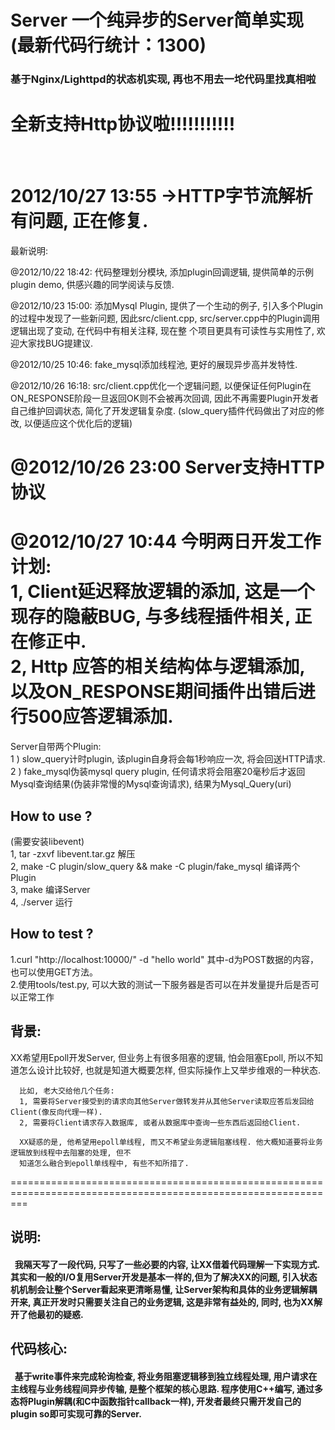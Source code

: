 <h1>Server 一个纯异步的Server简单实现 (最新代码行统计：1300)</h1>
<h3>基于Nginx/Lighttpd的状态机实现, 再也不用去一坨代码里找真相啦</h3>
<h1>全新支持Http协议啦!!!!!!!!!!!</h3>
<br/>  

<h1>2012/10/27 13:55 ->HTTP字节流解析有问题, 正在修复.</h1>

<p>最新说明:</p>
<p>@2012/10/22 18:42: 代码整理划分模块, 添加plugin回调逻辑, 提供简单的示例plugin demo, 供感兴趣的同学阅读与反馈. </p>
<p>@2012/10/23 15:00: 添加Mysql Plugin, 提供了一个生动的例子, 引入多个Plugin的过程中发现了一些新问题, 因此src/client.cpp, src/server.cpp中的Plugin调用逻辑出现了变动, 在代码中有相关注释, 现在整
个项目更具有可读性与实用性了, 欢迎大家找BUG提建议.</p>
<p>@2012/10/25 10:46: fake_mysql添加线程池, 更好的展现异步高并发特性.</p>
<p>@2012/10/26 16:18: src/client.cpp优化一个逻辑问题, 以便保证任何Plugin在ON_RESPONSE阶段一旦返回OK则不会被再次回调, 因此不再需要Plugin开发者自己维护回调状态, 简化了开发逻辑复杂度. (slow_query插件代码做出了对应的修改, 以便适应这个优化后的逻辑)</p>
<h1>@2012/10/26  23:00 Server支持HTTP协议</h1>
<h1>@2012/10/27  10:44 今明两日开发工作计划:<br/>
1, Client延迟释放逻辑的添加, 这是一个现存的隐蔽BUG, 与多线程插件相关, 正在修正中.<br/>
2, Http 应答的相关结构体与逻辑添加, 以及ON_RESPONSE期间插件出错后进行500应答逻辑添加. <br/>
</h1>

<p>Server自带两个Plugin:<br/>
1 ) slow_query计时plugin, 该plugin自身将会每1秒响应一次, 将会回送HTTP请求. <br/>
2 ) fake_mysql伪装mysql query plugin, 任何请求将会阻塞20毫秒后才返回Mysql查询结果(伪装非常慢的Mysql查询请求), 结果为Mysql_Query(uri)</p>
</p>

<h2>How to use ?</h2>
(需要安装libevent)<br/>
1, tar -zxvf libevent.tar.gz 解压<br/>
2, make -C plugin/slow_query && make -C plugin/fake_mysql 编译两个Plugin<br/>
3, make 编译Server<br/>
4, ./server 运行<br/>

<h2>How to test ?</h2>
1.curl "http://localhost:10000/" -d "hello world" 其中-d为POST数据的内容， 也可以使用GET方法。<br/>
2.使用tools/test.py, 可以大致的测试一下服务器是否可以在并发量提升后是否可以正常工作 <br/>
</p>

<p></p>
<h2>背景:</h2>       
      XX希望用Epoll开发Server, 但业务上有很多阻塞的逻辑, 怕会阻塞Epoll, 所以不知道怎么设计比较好, 也就是知道大概要怎样, 但实际操作上又举步维艰的一种状态.
      
      比如, 老大交给他几个任务:
      1, 需要将Server接受到的请求向其他Server做转发并从其他Server读取应答后发回给Client(像反向代理一样).
      2, 需要将Client请求存入数据库, 或者从数据库中查询一些东西后返回给Client.
      
      XX疑惑的是, 他希望用epoll单线程, 而又不希望业务逻辑阻塞线程. 他大概知道要将业务逻辑放到线程中去阻塞的处理, 但不
      知道怎么融合到epoll单线程中, 有些不知所措了.
<p>===============================================================================================================</p>
<h2>说明:</h2>
<h4>
     &nbsp;&nbsp;我隔天写了一段代码, 只写了一些必要的内容, 让XX借着代码理解一下实现方式. 其实和一般的I/O复用Server开发是基本一样的,但为了解决XX的问题, 引入状态机机制会让整个Server看起来更清晰易懂, 让Server架构和具体的业务逻辑解耦开来, 真正开发时只需要关注自己的业务逻辑, 这是非常有益处的, 同时, 也为XX解开了他最初的疑惑.
</h4>

<h2>代码核心:</h2> 
<h4>&nbsp;&nbsp;基于write事件来完成轮询检查, 将业务阻塞逻辑移到独立线程处理, 用户请求在主线程与业务线程间异步传输, 是整个框架的核心思路.
程序使用C++编写, 通过多态将Plugin解耦(和C中函数指针callback一样), 开发者最终只需开发自己的plugin so即可实现可靠的Server.
